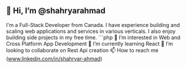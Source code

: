 👋 Hi, I’m @shahryarahmad
--------------------------
I'm a Full-Stack Developer from Canada. I have experience building and scaling web applications and services in various verticals. I also enjoy building side projects in my free time.
    ```php
    👀 I’m interested in Web and Cross Platform App Development
    🌱 I’m currently learning React
    💞️ I’m looking to collaborate on Rest Api creation
    📫 How to reach me (www.linkedin.com/in/shahryar-ahmad)
```


